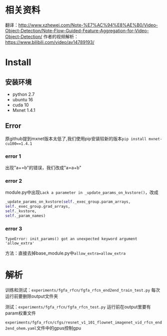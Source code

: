 # 相关资料
翻译：http://www.xzhewei.com/Note-%E7%AC%94%E8%AE%B0/Video-Object-Detection/Note-Flow-Guided-Feature-Aggregation-for-Video-Object-Detection/
作者的视频解析：https://www.bilibili.com/video/av14789193/
# Install
## 安装环境
- python 2.7
- ubuntu 16
- cuda 10
- Mxnet 1.4.1
## Error
原github提到mxnet版本太低了,我们使用pip安装较新的版本`pip install mxnet-cu100==1.4.1`
### error 1
出现"a+=b"的错误，我们改成"a=a+b"
### error 2
module.py中出现`Lack a parameter in _update_params_on_kvstore()`，改成
```python
_update_params_on_kvstore(self._exec_group.param_arrays,
self._exec_group.grad_arrays,
self._kvstore,
self._param_names)
```
### error 3
`TypeError: init_params() got an unexpected keyword argument 'allow_extra'`

方法：直接去掉base_module.py中`allow_extra=allow_extra`

# 解析
训练和测试：`experiments/fgfa_rfcn/fgfa_rfcn_end2end_train_test.py` 每次运行前要删除output文件夹

测试：`experiments/fgfa_rfcn/fgfa_rfcn_test.py`  运行前在output里要有param权重文件

`experiments/fgfa_rfcn/cfgs/resnet_v1_101_flownet_imagenet_vid_rfcn_end2end_ohem.yaml`文件中的gpus控制gpu
